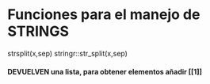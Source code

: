 # Funciones para el manejo de STRINGS
strsplit(x,sep)
stringr::str_split(x,sep)
#### DEVUELVEN una lista, para obtener elementos añadir [[1]]
